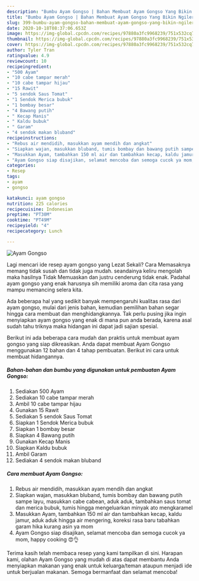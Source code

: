 ```yaml
---
description: "Bumbu Ayam Gongso | Bahan Membuat Ayam Gongso Yang Bikin Ngiler"
title: "Bumbu Ayam Gongso | Bahan Membuat Ayam Gongso Yang Bikin Ngiler"
slug: 399-bumbu-ayam-gongso-bahan-membuat-ayam-gongso-yang-bikin-ngiler
date: 2020-10-18T08:37:06.653Z
image: https://img-global.cpcdn.com/recipes/97880a3fc9968239/751x532cq70/ayam-gongso-foto-resep-utama.jpg
thumbnail: https://img-global.cpcdn.com/recipes/97880a3fc9968239/751x532cq70/ayam-gongso-foto-resep-utama.jpg
cover: https://img-global.cpcdn.com/recipes/97880a3fc9968239/751x532cq70/ayam-gongso-foto-resep-utama.jpg
author: Tyler Tran
ratingvalue: 4.9
reviewcount: 10
recipeingredient:
- "500 Ayam"
- "10 cabe tampar merah"
- "10 cabe tampar hijau"
- "15 Rawit"
- "5 sendok Saus Tomat"
- "1 Sendok Merica bubuk"
- "1 bombay besar"
- "4 Bawang putih"
- " Kecap Manis"
- " Kaldu bubuk"
- " Garam"
- "4 sendok makan bluband"
recipeinstructions:
- "Rebus air mendidih, masukkan ayam mendih dan angkat"
- "Siapkan wajan, masukkan bluband, tumis bombay dan bawang putih sampe layu, masukkan cabe cabean, aduk aduk, tambahkan saus tomat dan merica bubuk, tumis hingga mengeluarkan minyak ato mengkaramel"
- "Masukkan Ayam, tambahkan 150 ml air dan tambahkan kecap, kaldu jamur, aduk aduk hingga air mengering, koreksi rasa baru tabahkan garam hika kurang asin ya mom"
- "Ayam Gongso siap disajikan, selamat mencoba dan semoga cucok ya mom, happy cooking 😍👌"
categories:
- Resep
tags:
- ayam
- gongso

katakunci: ayam gongso 
nutrition: 225 calories
recipecuisine: Indonesian
preptime: "PT30M"
cooktime: "PT49M"
recipeyield: "4"
recipecategory: Lunch

---
```



![Ayam Gongso](https://img-global.cpcdn.com/recipes/97880a3fc9968239/751x532cq70/ayam-gongso-foto-resep-utama.jpg)

Lagi mencari ide resep ayam gongso yang Lezat Sekali? Cara Memasaknya memang tidak susah dan tidak juga mudah. seandainya keliru mengolah maka hasilnya Tidak Memuaskan dan justru cenderung tidak enak. Padahal ayam gongso yang enak harusnya sih memiliki aroma dan cita rasa yang mampu memancing selera kita.



Ada beberapa hal yang sedikit banyak mempengaruhi kualitas rasa dari ayam gongso, mulai dari jenis bahan, kemudian pemilihan bahan segar hingga cara membuat dan menghidangkannya. Tak perlu pusing jika ingin menyiapkan ayam gongso yang enak di mana pun anda berada, karena asal sudah tahu triknya maka hidangan ini dapat jadi sajian spesial.


Berikut ini ada beberapa cara mudah dan praktis untuk membuat ayam gongso yang siap dikreasikan. Anda dapat membuat Ayam Gongso menggunakan 12 bahan dan 4 tahap pembuatan. Berikut ini cara untuk membuat hidangannya.

<!--inarticleads1-->

##### Bahan-bahan dan bumbu yang digunakan untuk pembuatan Ayam Gongso:

1. Sediakan 500 Ayam
1. Sediakan 10 cabe tampar merah
1. Ambil 10 cabe tampar hijau
1. Gunakan 15 Rawit
1. Sediakan 5 sendok Saus Tomat
1. Siapkan 1 Sendok Merica bubuk
1. Siapkan 1 bombay besar
1. Siapkan 4 Bawang putih
1. Gunakan  Kecap Manis
1. Siapkan  Kaldu bubuk
1. Ambil  Garam
1. Sediakan 4 sendok makan bluband




<!--inarticleads2-->

##### Cara membuat Ayam Gongso:

1. Rebus air mendidih, masukkan ayam mendih dan angkat
1. Siapkan wajan, masukkan bluband, tumis bombay dan bawang putih sampe layu, masukkan cabe cabean, aduk aduk, tambahkan saus tomat dan merica bubuk, tumis hingga mengeluarkan minyak ato mengkaramel
1. Masukkan Ayam, tambahkan 150 ml air dan tambahkan kecap, kaldu jamur, aduk aduk hingga air mengering, koreksi rasa baru tabahkan garam hika kurang asin ya mom
1. Ayam Gongso siap disajikan, selamat mencoba dan semoga cucok ya mom, happy cooking 😍👌




Terima kasih telah membaca resep yang kami tampilkan di sini. Harapan kami, olahan Ayam Gongso yang mudah di atas dapat membantu Anda menyiapkan makanan yang enak untuk keluarga/teman ataupun menjadi ide untuk berjualan makanan. Semoga bermanfaat dan selamat mencoba!
